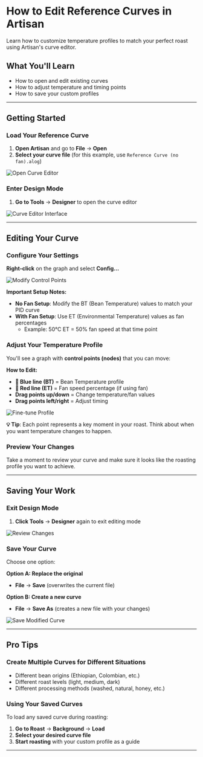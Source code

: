 # How to Edit Reference Curves in Artisan

Learn how to customize temperature profiles to match your perfect roast using Artisan's curve editor.

## What You'll Learn

- How to open and edit existing curves
- How to adjust temperature and timing points
- How to save your custom profiles

---

## Getting Started

### Load Your Reference Curve

1. **Open Artisan** and go to **File** → **Open**
2. **Select your curve file** (for this example, use `Reference Curve (no fan).alog`)

![Open Curve Editor](images/C1.%20Open%20Curve.png)

### Enter Design Mode

1. **Go to Tools** → **Designer** to open the curve editor

![Curve Editor Interface](images/C2.%20Open%20Designer.png)

---

## Editing Your Curve

### Configure Your Settings

**Right-click** on the graph and select **Config...**

![Modify Control Points](images/C3.%20Open%20Config.png)

**Important Setup Notes:**

- **No Fan Setup**: Modify the BT (Bean Temperature) values to match your PID curve
- **With Fan Setup**: Use ET (Environmental Temperature) values as fan percentages
  - Example: 50°C ET = 50% fan speed at that time point

### Adjust Your Temperature Profile

You'll see a graph with **control points (nodes)** that you can move:

**How to Edit:**

- **🔵 Blue line (BT)** = Bean Temperature profile
- **🔴 Red line (ET)** = Fan speed percentage (if using fan)
- **Drag points up/down** = Change temperature/fan values
- **Drag points left/right** = Adjust timing

![Fine-tune Profile](images/C4.%20Apply%20Curve.png)

**💡 Tip**: Each point represents a key moment in your roast. Think about when you want temperature changes to happen.

### Preview Your Changes

Take a moment to review your curve and make sure it looks like the roasting profile you want to achieve.

---

## Saving Your Work

### Exit Design Mode

1. **Click Tools** → **Designer** again to exit editing mode

![Review Changes](images/C5.%20Deselect.png)

### Save Your Curve

Choose one option:

**Option A: Replace the original**

- **File** → **Save** (overwrites the current file)

**Option B: Create a new curve**

- **File** → **Save As** (creates a new file with your changes)

![Save Modified Curve](images/C6.%20Save%20As.png)

---

## Pro Tips

### Create Multiple Curves for Different Situations

- Different bean origins (Ethiopian, Colombian, etc.)
- Different roast levels (light, medium, dark)
- Different processing methods (washed, natural, honey, etc.)

### Using Your Saved Curves

To load any saved curve during roasting:

1. **Go to Roast** → **Background** → **Load**
2. **Select your desired curve file**
3. **Start roasting** with your custom profile as a guide

---
